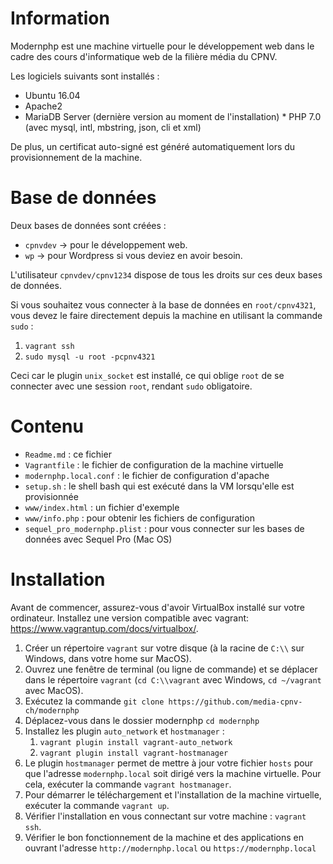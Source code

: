 Information
===========

Modernphp est une machine virtuelle pour le développement web dans le cadre
des cours d'informatique web de la filière média du CPNV.

Les logiciels suivants sont installés :

* Ubuntu 16.04
* Apache2
* MariaDB Server (dernière version au moment de l'installation) * PHP 7.0 (avec mysql, intl, mbstring, json, cli et xml)

De plus, un certificat auto-signé est généré automatiquement lors du
provisionnement de la machine.

Base de données
===============

Deux bases de données sont créées :

* `cpnvdev` -> pour le développement web.
* `wp` -> pour Wordpress si vous deviez en avoir besoin.

L'utilisateur `cpnvdev/cpnv1234` dispose de tous les droits sur ces deux bases de données.

Si vous souhaitez vous connecter à la base de données en `root/cpnv4321`, vous devez le faire directement
depuis la machine en utilisant la commande `sudo` : 

1. `vagrant ssh`
2. `sudo mysql -u root -pcpnv4321`

Ceci car le plugin `unix_socket` est installé, ce qui oblige `root` de se connecter avec une session `root`,
rendant `sudo` obligatoire.

Contenu
=======

* `Readme.md` : ce fichier
* `Vagrantfile` : le fichier de configuration de la machine virtuelle
* `modernphp.local.conf` : le fichier de configuration d'apache
* `setup.sh` : le shell bash qui est exécuté dans la VM lorsqu'elle est provisionnée
* `www/index.html` : un fichier d'exemple
* `www/info.php` : pour obtenir les fichiers de configuration
* `sequel_pro_modernphp.plist` : pour vous connecter sur les bases de données avec Sequel Pro (Mac OS)

Installation
============
Avant de commencer, assurez-vous d'avoir VirtualBox installé sur votre ordinateur. Installez une version compatible avec vagrant: https://www.vagrantup.com/docs/virtualbox/. 

1. Créer un répertoire `vagrant` sur votre disque (à la racine de `C:\\` sur Windows, dans votre home sur MacOS).
2. Ouvrez une fenêtre de terminal (ou ligne de commande) et se déplacer dans le répertoire `vagrant`
   (`cd C:\\vagrant` avec Windows, `cd ~/vagrant` avec MacOS).
3. Exécutez la commande `git clone https://github.com/media-cpnv-ch/modernphp`
4. Déplacez-vous dans le dossier modernphp `cd modernphp`
5. Installez les plugin `auto_network` et `hostmanager` :
      1. `vagrant plugin install vagrant-auto_network`
      2. `vagrant plugin install vagrant-hostmanager`
6. Le plugin `hostmanager` permet de mettre à jour votre fichier `hosts` pour que l'adresse `modernphp.local` soit
   dirigé vers la machine virtuelle. Pour cela, exécuter la commande `vagrant hostmanager`.
7. Pour démarrer le téléchargement et l'installation de la machine virtuelle, exécuter la commande `vagrant up`.
8. Vérifier l'installation en vous connectant sur votre machine : `vagrant ssh`.
9. Vérifier le bon fonctionnement de la machine et des applications en ouvrant l'adresse `http://modernphp.local`
   ou `https://modernphp.local`

